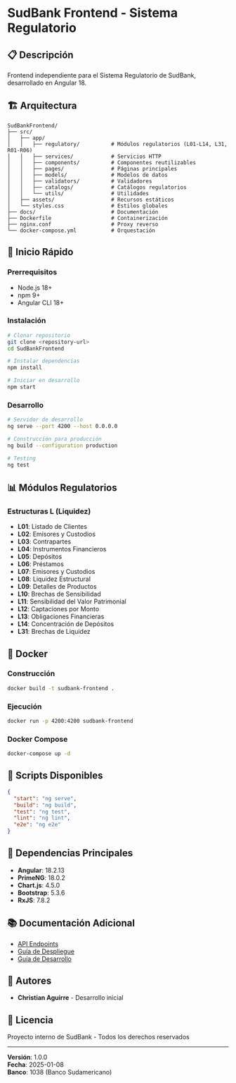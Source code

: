 # SudBank Frontend - Sistema Regulatorio

## 📋 Descripción

Frontend independiente para el Sistema Regulatorio de SudBank, desarrollado en Angular 18.

## 🏗️ Arquitectura

```
SudBankFrontend/
├── src/
│   ├── app/
│   │   ├── regulatory/          # Módulos regulatorios (L01-L14, L31, R01-R06)
│   │   ├── services/            # Servicios HTTP
│   │   ├── components/          # Componentes reutilizables
│   │   ├── pages/               # Páginas principales
│   │   ├── models/              # Modelos de datos
│   │   ├── validators/          # Validadores
│   │   ├── catalogs/            # Catálogos regulatorios
│   │   └── utils/               # Utilidades
│   ├── assets/                  # Recursos estáticos
│   └── styles.css               # Estilos globales
├── docs/                        # Documentación
├── Dockerfile                   # Containerización
├── nginx.conf                   # Proxy reverso
└── docker-compose.yml           # Orquestación
```

## 🚀 Inicio Rápido

### Prerrequisitos
- Node.js 18+
- npm 9+
- Angular CLI 18+

### Instalación
```bash
# Clonar repositorio
git clone <repository-url>
cd SudBankFrontend

# Instalar dependencias
npm install

# Iniciar en desarrollo
npm start
```

### Desarrollo
```bash
# Servidor de desarrollo
ng serve --port 4200 --host 0.0.0.0

# Construcción para producción
ng build --configuration production

# Testing
ng test
```

## 📊 Módulos Regulatorios

### Estructuras L (Liquidez)
- **L01**: Listado de Clientes
- **L02**: Emisores y Custodios
- **L03**: Contrapartes
- **L04**: Instrumentos Financieros
- **L05**: Depósitos
- **L06**: Préstamos
- **L07**: Emisores y Custodios
- **L08**: Liquidez Estructural
- **L09**: Detalles de Productos
- **L10**: Brechas de Sensibilidad
- **L11**: Sensibilidad del Valor Patrimonial
- **L12**: Captaciones por Monto
- **L13**: Obligaciones Financieras
- **L14**: Concentración de Depósitos
- **L31**: Brechas de Liquidez

## 🐳 Docker

### Construcción
```bash
docker build -t sudbank-frontend .
```

### Ejecución
```bash
docker run -p 4200:4200 sudbank-frontend
```

### Docker Compose
```bash
docker-compose up -d
```

## 📝 Scripts Disponibles

```json
{
  "start": "ng serve",
  "build": "ng build",
  "test": "ng test",
  "lint": "ng lint",
  "e2e": "ng e2e"
}
```

## 🔗 Dependencias Principales

- **Angular**: 18.2.13
- **PrimeNG**: 18.0.2
- **Chart.js**: 4.5.0
- **Bootstrap**: 5.3.6
- **RxJS**: 7.8.2

## 📚 Documentación Adicional

- [API Endpoints](./docs/API_ENDPOINTS.md)
- [Guía de Despliegue](./docs/DEPLOYMENT.md)
- [Guía de Desarrollo](./docs/DEVELOPMENT.md)

## 👥 Autores

- **Christian Aguirre** - Desarrollo inicial

## 📄 Licencia

Proyecto interno de SudBank - Todos los derechos reservados

---

**Versión**: 1.0.0  
**Fecha**: 2025-01-08  
**Banco**: 1038 (Banco Sudamericano) 